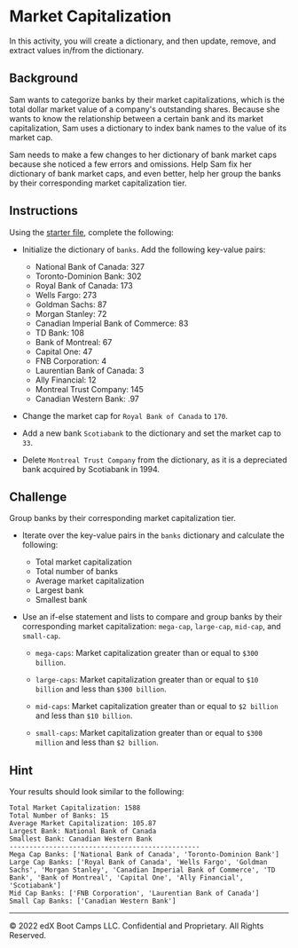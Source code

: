 # Market Capitalization

In this activity, you will create a dictionary, and then update, remove, and extract values in/from the dictionary.

## Background

Sam wants to categorize banks by their market capitalizations, which is the total dollar market value of a company's outstanding shares. Because she wants to know the relationship between a certain bank and its market capitalization, Sam uses a dictionary to index bank names to the value of its market cap.

Sam needs to make a few changes to her dictionary of bank market caps because she noticed a few errors and omissions. Help Sam fix her dictionary of bank market caps, and even better, help her group the banks by their corresponding market capitalization tier.

## Instructions

Using the [starter file](Unsolved/Core/market_cap_core.py), complete the following:

- Initialize the dictionary of `banks`. Add the following key-value pairs:

  - National Bank of Canada: 327
  - Toronto-Dominion Bank: 302
  - Royal Bank of Canada: 173
  - Wells Fargo: 273
  - Goldman Sachs: 87
  - Morgan Stanley: 72
  - Canadian Imperial Bank of Commerce: 83
  - TD Bank: 108
  - Bank of Montreal: 67
  - Capital One: 47
  - FNB Corporation: 4
  - Laurentian Bank of Canada: 3
  - Ally Financial: 12
  - Montreal Trust Company: 145
  - Canadian Western Bank: .97

- Change the market cap for `Royal Bank of Canada` to `170`.

- Add a new bank `Scotiabank` to the dictionary and set the market cap to `33`.

- Delete `Montreal Trust Company` from the dictionary, as it is a depreciated bank acquired by Scotiabank in 1994.

## Challenge

Group banks by their corresponding market capitalization tier.

- Iterate over the key-value pairs in the `banks` dictionary and calculate the following:

  - Total market capitalization
  - Total number of banks
  - Average market capitalization
  - Largest bank
  - Smallest bank

- Use an if-else statement and lists to compare and group banks by their corresponding market capitalization: `mega-cap`, `large-cap`, `mid-cap`, and `small-cap`.

  - `mega-caps`: Market capitalization greater than or equal to `$300 billion`.

  - `large-caps`: Market capitalization greater than or equal to `$10 billion` and less than `$300 billion`.

  - `mid-caps`: Market capitalization greater than or equal to `$2 billion` and less than `$10 billion`.

  - `small-caps`: Market capitalization greater than or equal to `$300 million` and less than `$2 billion`.

## Hint

Your results should look similar to the following:

```text
Total Market Capitalization: 1588
Total Number of Banks: 15
Average Market Capitalization: 105.87
Largest Bank: National Bank of Canada
Smallest Bank: Canadian Western Bank
------------------------------------------------
Mega Cap Banks: ['National Bank of Canada', 'Toronto-Dominion Bank']
Large Cap Banks: ['Royal Bank of Canada', 'Wells Fargo', 'Goldman Sachs', 'Morgan Stanley', 'Canadian Imperial Bank of Commerce', 'TD Bank', 'Bank of Montreal', 'Capital One', 'Ally Financial', 'Scotiabank']
Mid Cap Banks: ['FNB Corporation', 'Laurentian Bank of Canada']
Small Cap Banks: ['Canadian Western Bank']
```

---

© 2022 edX Boot Camps LLC. Confidential and Proprietary. All Rights Reserved.
